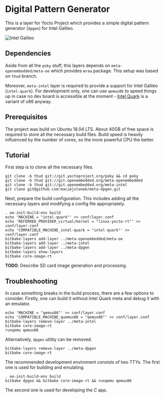 Digital Pattern Generator
=========================

This is a layer for Yocto Project which provides a simple digital pattern
generator (`dpgen`) for Intel Galileo.

![Intel Galileo](https://upload.wikimedia.org/wikipedia/commons/thumb/f/f8/IntelGalileoGen2.png/320px-IntelGalileoGen2.png)

Dependencies
------------

Aside from all the `poky` stuff, this layers depends on
`meta-openembedded/meta-oe` which provides `mraa` package. This setup was based
on `thud` branch.

Moreover, `meta-intel` layer is required to provide a support for Intel Galileo
(`intel-quark`). For development only, one can use `qemux86` to speed things up
in case no dev board is accessible at the moment - [Intel Quark][1] is a variant of x86
anyway.

Prerequisites
-------------

The project was build on Ubuntu 18.04 LTS. About 40GB of free space is required
to store all the necessary build files. Build speed is heavily influenced by
the number of cores, so the more powerful CPU the better.

Tutorial
--------

First step is to clone all the necessary files.
```
git clone -b thud git://git.yoctoproject.org/poky && cd poky
git clone -b thud git://git.openembedded.org/meta-openembedded
git clone -b thud git://git.openembedded.org/meta-intel
git clone git@github.com:maciejstanek/meta-dpgen.git
```

Next, prepare the build configuration. This includes adding all the necessary
layers and modifying a config file appropriately.
```
. oe-init-build-env build
echo 'MACHINE = "intel-quark"' >> conf/layer.conf
echo 'REFERRED_PROVIDER_virtual/kernel = "linux-yocto-rt"' >> conf/layer.conf
echo 'COMPATIBLE_MACHINE_intel-quark = "intel-quark"' >> conf/layer.conf
bitbake-layers add-layer ../meta-openembedded/meta-oe
bitbake-layers add-layer ../meta-intel
bitbake-layers add-layer ../meta-dpgen
bitbake-layers show-layers
bitbake core-image-rt
```

**TODO**: Describe SD card image generation and processing.

Troubleshooting
---------------

In case something breaks in the build process, there are a few options to consider.
Firstly, one can build it without Intel Quark meta and debug it with an emulator.
```
echo 'MACHINE = "qemux86"' >> conf/layer.conf
echo 'COMPATIBLE_MACHINE_quemux86 = "qemux86"' >> conf/layer.conf
bitbake-layers remove-layer ../meta-intel
bitbake core-image-rt
runqemu qemux86
```

Alternatively, `dpgen` utility can be removed.
```
bitbake-layers remove-layer ../meta-dpgen
bitbake core-image-rt
```

The recommended development enviroment consists of two TTYs. The first one is used for building and emulating.
```
. oe-init-build-env build
bitbake dpgen && bitbake core-image-rt && runqemu qemux86
```

The second one is used for developing the *C* app.

[1]: https://en.wikipedia.org/wiki/Intel_Quark
